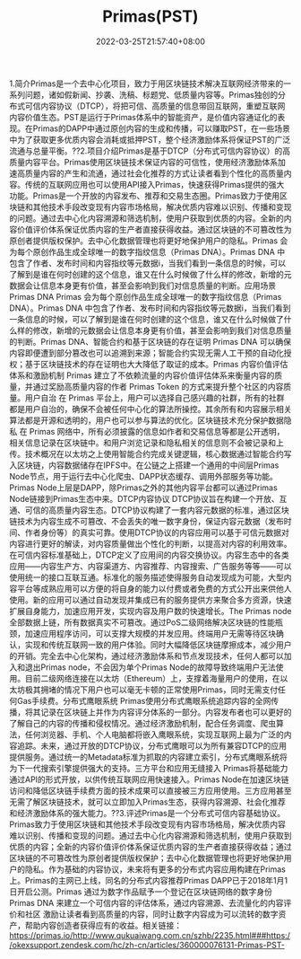 ﻿---
weight: 
title: "Primas(PST)"
description: "Primas是一个去中心化，致力于用区块链技术解决互联网经济带来的一系列问题，诸如假新闻、抄袭、洗稿、标题党、低质量内容等"
date: 2022-03-25T21:57:40+08:00
lastmod: 2022-03-25T16:45:40+08:00
draft: false
authors: ["Metabd"]
featuredImage: "primaspst.webp"
link: ""
tags: ["数字代币","Primas(PST)"]
categories: ["navigation"]
navigation: ["数字代币"]
lightgallery: true
toc: true
pinned: false
recommend: false
recommend1: false
---
1.简介Primas是一个去中心化项目，致力于用区块链技术解决互联网经济带来的一系列问题，诸如假新闻、抄袭、洗稿、标题党、低质量内容等。Primas独创的分布式可信内容协议（DTCP），将把可信、高质量的信息带回互联网，重塑互联网内容价值生态。PST是运行于Primas体系中的智能资产，是价值内容通证化的表现。在Primas的DAPP中通过原创内容的生成和传播，可以赚取PST，在一些场景中为了获取更多优质内容会消耗或抵押PST，整个经济激励体系将保证PST的广泛流通与总量平衡。??2.项目介绍Primas是基于DTCP（分布式可信内容协议）的高质量内容平台。Primas使用区块链技术保证内容的可信性，使用经济激励体系加速高质量内容的产生和流通，通过社会化推荐的方式让读者看到个性化的高质量内容。传统的互联网应用也可以使用API接入Primas，快速获得Primas提供的强大功能。Primas是一个开放的内容发布、推荐和交易生态圈。Primas致力于使用区块链和其他技术手段改变现有内容市场格局，解决优质内容难以识别、传播和变现的问题。通过去中心化内容溯源和筛选机制，使用户获取到优质的内容。全新的内容价值评价体系保证优质内容的生产者直接获得收益。通过区块链的不可篡改性为原创者提供版权保护。去中心化数据管理也将更好地保护用户的隐私。Primas 会为每个原创作品生成全球唯一的数字指纹信息（Primas DNA）。Primas DNA 中包含了作者、发布时间和内容指纹等元数据i，当我们看到一条信息的时候，可以了解到是谁在何时创建的这个信息，谁又在什么时候做了什么样的修改，新增的元数据会让信息本身更有价值，甚至会影响到我们对信息质量的判断。应用场景Primas DNA
Primas 会为每个原创作品生成全球唯一的数字指纹信息（Primas DNA）。Primas DNA 中包含了作者、发布时间和内容指纹等元数据i，当我们看到一条信息的时候，可以了解到是谁在何时创建的这个信息，谁又在什么时候做了什么样的修改，新增的元数据会让信息本身更有价值，甚至会影响到我们对信息质量的判断。Primas DNA、智能合约和基于区块链的存在证明
Primas DNA 可以确保内容即便遭到部分篡改也可以追溯到来源；智能合约实现无需人工干预的自动化授权；基于区块链技术的存在证明也大大降低了取证的成本。Primas 内容价值评估体系和激励机制
Primas 建立了不依赖流量的内容价值评估体系来衡量内容的质量，并通过奖励高质量内容的作者 Primas Token 的方式来提升整个社区的内容质量。用户自治
在 Primas 平台上，用户可以选择自己感兴趣的社群，所有的社群都是用户自治的，确保不会被任何中心化的算法所操控。其余所有和内容展示相关算法都是开源和透明的，用户也可以参与算法的优化。区块链技术充分保护数据隐私
在 Primas 网络中，所有必须披露的信息如作者和交易信息等都是公开透明，相关信息记录在区块链中。和用户浏览记录和隐私相关的信息则不会被记录和上传。技术概况在以太坊之上使用智能合约完成关键逻辑，核心数据通过智能合约写入区块链，内容数据储存在IPFS中。在公链之上搭建一个通用的中间层Primas Node节点，用于运行去中心化爬虫、DAPP状态缓存、调用外部服务等功能。Primas Node上层是DAPP，除Primas之外的其他内容平台都可以通过Primas Node链接到Primas生态中来。DTCP内容协议
DTCP协议旨在构建一个开放、互通、可信的高质量内容生态。DTCP协议构建了一套内容元数据的标准，通过区块链技术为内容生成不可篡改、不会丢失的唯一数字身份，保证内容元数据（发布时间、作者身份等）的真实可靠。使用DTCP协议的内容应用可以基于可信元数据对内容进行更好的解读，对内容质量做出个性化的判断，以提高对内容的利用效率。在可信内容标准基础上，DTCP定义了应用间的内容交换协议。内容生态中的各类应用——内容生产方、内容渠道方、内容推荐、内容搜索、广告服务等等——可以使用统一的接口互联互通。标准化的服务描述使得服务自动发现成为可能，大型内容平台等成熟应用可以方便的将自身的能力以付费或者免费的方式公开出来供他人使用。新的应用可以通过自动发现并集成已有的服务提供方来聚合多方资源，快速扩展自身能力，加速应用开发，实现内容及用户数的快速增长。The Primas node
全部数据上链，所有数据真实不可篡改。通过PoS二级网络解决区块链的性能瓶颈，加速应用程序访问，可以支撑大规模的并发应用。终端用户无需等待区块确认，实现和传统互联网一致的用户体验。同时大幅降低区块链摩擦成本，减少用户的开销。完全去中心化架构，通过经济激励体系和节点发现技术，任何人都可以加入和退出Primas node，不会因为单个Primas Node的故障导致终端用户无法使用。目前二级网络连接在以太坊（Ethereum）上，支撑着海量用户的使用，在以太坊极其拥堵的情况下用户也可以毫无卡顿的正常使用Primas，同时无需支付任何Gas手续费。分布式鹰眼系统
Primas使用分布式鹰眼系统追踪内容的全网传播，将其记录在区块链上并作为内容评分体系的一部分。内容发布者也可以更好的了解自己的内容的传播和侵权情况。通过经济激励机制，配合任务调度、爬虫算法，任何浏览器、手机、个人电脑都将嵌入鹰眼系统，实现互联网上最为广泛的内容追踪。未来，通过开放的DTCP协议，分布式鹰眼可以为所有兼容DTCP的应用提供服务。通过统一的Metadata标准为抓取的内容建立索引，分布式鹰眼系统将为下一代搜索引擎提供强大的支持。三方平台和应用无缝接入
Primas将基础能力通过API的形式开放，以供传统互联网应用快速接入。Primas Node在加速区块链访问和降低区块链手续费方面的技术成果可以直接被三方应用使用。三方应用甚至无需了解区块链技术，就可以立即加入Primas生态，获得内容溯源、社会化推荐和经济激励体系的强大能力。??3.评述Primas是一个分布式可信内容基础协议。Primas致力于使用区块链和其他技术手段改变现有内容市场格局，解决优质内容难以识别、传播和变现的问题。通过去中心化内容溯源和筛选机制，使用户获取到优质的内容；全新的内容价值评价体系保证优质内容的生产者直接获得收益；通过区块链的不可篡改性为原创者提供版权保护；去中心化数据管理也将更好地保护用户的隐私。作为基础的内容协议，未来将有更多的分布式内容应用构建在Primas上。Primas的主网已上线，同名的分布式内容推荐Primas DAPP已于2018年1月1日开启公测。Primas 通过为数字作品赋予一个登记在区块链网络的数字身份 Primas DNA 来建立一个可信内容的评估体系，通过内容溯源、去流量化的内容评价和社区 激励让读者看到高质量的内容，同时让数字内容成为可以流转的数字资产，帮助内容创造者获得应有的收益。相关链接：https://primas.io/http://www.qukuaiwang.com.cn/szhb/2235.html###https://okexsupport.zendesk.com/hc/zh-cn/articles/360000076131-Primas-PST-
